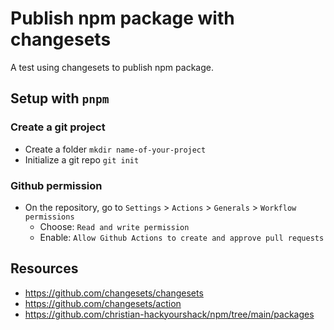 # Publish npm package with changesets

A test using changesets to publish npm package.

## Setup with `pnpm`

### Create a git project

- Create a folder `mkdir name-of-your-project`
- Initialize a git repo `git init`

### Github permission

- On the repository, go to `Settings` > `Actions` > `Generals` > `Workflow permissions`
  - Choose: `Read and write permission`
  - Enable: `Allow Github Actions to create and approve pull requests`

## Resources

- https://github.com/changesets/changesets
- https://github.com/changesets/action
- https://github.com/christian-hackyourshack/npm/tree/main/packages